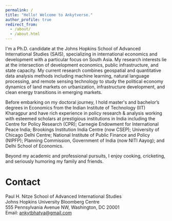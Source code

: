 ```yaml
---
permalink: /
title: "Hello! Welcome to Ankytverse."
author_profile: true
redirect_from: 
  - /about/
  - /about.html
---
```



I'm a Ph.D. candidate at the Johns Hopkins School of Advanced International Studies (SAIS), specializing in international economics and development with a particular focus on South Asia. My research interests lie at the intersection of development economics, public infrastructure, and state capacity. My current research combines geospatial and quantitative data analysis methods including machine learning, natural language processing, and remote sensing technology to study the political economy dynamics of land markets on urbanization, infrastructure development, and clean energy transitions in emerging markets.

Before embarking on my doctoral journey, I hold master's and bachelor’s degrees in Economics from the Indian Institute of Technology (IIT) Kharagpur and have rich experience in policy research & analysis working with esteemed scholars at prestigious institutions in India including the Centre for Policy Research (CPR); Carnegie Endowment for International Peace India; Brookings Institution India Centre (now CSEP); University of Chicago Delhi Centre; National Institute of Public Finance and Policy (NIPFP); Planning Commission, Government of India (now NITI Aayog); and Delhi School of Economics. 

Beyond my academic and professional pursuits, I enjoy cooking, cricketing, and seriously humoring my family and friends.


Contact
=====

Paul H. Nitze School of Advanced International Studies   
Johns Hopkins University Bloomberg Centre  
555 Pennsylvania Avenue NW, Washington, DC 20001  
Email: ankytbhatya@gmail.com

